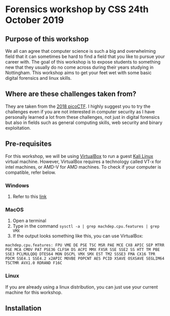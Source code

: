 # Forensics workshop by CSS 24th October 2019

## Purpose of this workshop
We all can agree that computer science is such a big and overwhelming field that it can sometimes be hard to find a field that you like to pursue your career with. The goal of this workshop is to expose students to something new that they usually do no come across during their years studying in Nottingham. This workshop aims to get your feet wet with some basic digital forensics and linux skills.

## Where are these challenges taken from?
They are taken from the [2018 picoCTF](https://2018game.picoctf.com). I highly suggest you to try the challenges even if you are not interested in computer security as I have personally learned a lot from these challenges, not just in digital forensics but also in fields such as general computing skills, web security and binary exploitation.

## Pre-requisites
For this workshop, we will be using [VirtualBox](https://www.virtualbox.org/) to run a guest [Kali Linux](https://www.kali.org/) virtual machine. However, VirtualBox requires a technology called VT-x for intel machines, or AMD-V for AMD machines. To check if your computer is compatible, refer below.

### Windows
1. Refer to this [link](https://www.shaileshjha.com/how-to-find-out-if-intel-vt-x-or-amd-v-virtualization-technology-is-supported-in-windows-10-windows-8-windows-vista-or-windows-7-machine/)

### MacOS
1. Open a terminal
2. Type in the command `sysctl -a | grep machdep.cpu.features | grep VMX`
3. If the output looks something like this, you can use VirtualBox:
```
machdep.cpu.features: FPU VME DE PSE TSC MSR PAE MCE CX8 APIC SEP MTRR PGE MCA CMOV PAT PSE36 CLFSH DS ACPI MMX FXSR SSE SSE2 SS HTT TM PBE SSE3 PCLMULQDQ DTES64 MON DSCPL VMX SMX EST TM2 SSSE3 FMA CX16 TPR PDCM SSE4.1 SSE4.2 x2APIC MOVBE POPCNT AES PCID XSAVE OSXSAVE SEGLIM64 TSCTMR AVX1.0 RDRAND F16C
```

### Linux
If you are already using a linux distribution, you can just use your current machine for this workshop.

## Installation

